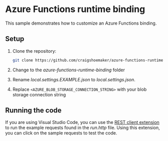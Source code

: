 # Azure Functions runtime binding

This sample demonstrates how to customize an Azure Functions binding.

## Setup

1. Clone the repository:

    ```bash
    git clone https://github.com/craigshoemaker/azure-functions-runtime-binding.git
    ```

1. Change to the *azure-functions-runtime-binding* folder
1. Rename *local.settings.EXAMPLE.json* to *local.settings.json*.
1. Replace `<AZURE_BLOB_STORAGE_CONNECTION_STRING>` with your blob storage connection string

## Running the code

If you are using Visual Studio Code, you can use the [REST client extension](https://marketplace.visualstudio.com/items?itemName=humao.rest-client) to run the example requests found in the *run.http* file. Using this extension, you can click on the sample requests to test the code.

